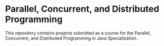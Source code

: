 # Parallel, Concurrent, and Distributed Programming

This repository contains projects submitted as a course for the Parallel, Concurrent, and Distributed Programming in Java Specialization.
